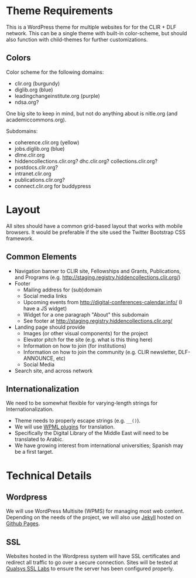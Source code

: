 # Theme Requirements

This is a WordPress theme for multiple websites for for the CLIR + DLF
network. This can be a single theme with built-in color-scheme, but
should also function with child-themes for further customizations.

## Colors

Color scheme for the following domains:

- clir.org (burgundy)
- diglib.org (blue)
- leadingchangeinstitute.org (purple)
- ndsa.org?

One big site to keep in mind, but not do anything about is nitle.org
(and academiccommons.org).

Subdomains:

- coherence.clir.org (yellow)
- jobs.diglib.org (blue)
- dlme.clir.org
- hiddencollections.clir.org? dhc.clir.org? collections.clir.org?
- postdocs.clir.org?
- intranet.clir.org
- publications.clir.org?
- connect.clir.org for buddypress

# Layout

All sites should have a common grid-based layout that works with mobile
browsers. It would be preferable if the site used the Twitter Bootstrap CSS
framework.

## Common Elements

- Navigation banner to CLIR site, Fellowships and Grants, Publications,
  and Programs (e.g.
http://staging.registry.hiddencollections.clir.org/)
- Footer
  - Mailing address for (sub)domain
  - Social media links
  - Upcoming events from http://digital-conferences-calendar.info/ (I
    have a JS widget)
  - Widget for a one paragraph "About" this subdomain
  - See footer at http://staging.registry.hiddencollections.clir.org/
- Landing page should provide
  - Images (or other visual components) for the project
  - Elevator pitch for the site (e.g. what is this thing here)
  - Information on how to join (for institutions)
  - Information on how to join the community (e.g. CLIR newsletter,
    DLF-ANNOUNCE, etc)
  - Social Media
- Search site, and across network

## Internationalization

We need to be somewhat flexible for varying-length strings for
Internationalization.

- Theme needs to properly escape strings (e.g. `__()`).
- We will use [WPML plugins](https://wpml.org/) for translation.
- Specifically the Digital Library of the Middle East will need to be
  translated to Arabic.
- We have growing interest from international universities; Spanish may
  be a first target.

# Technical Details

## Wordpress

We will use WordPress Multisite (WPMS) for managing most web content.
Depending on the needs of the project, we will also use [Jekyll](http://jekyllrb.com/)
hosted on [Github Pages](https://pages.github.com/).

## SSL

Websites hosted in the Wordpress system will have SSL certificates and
redirect all traffic to go over a secure connection. Sites will be
tested at [Qualsys SSL Labs](https://www.ssllabs.com) to ensure the
server has been configured properly.

